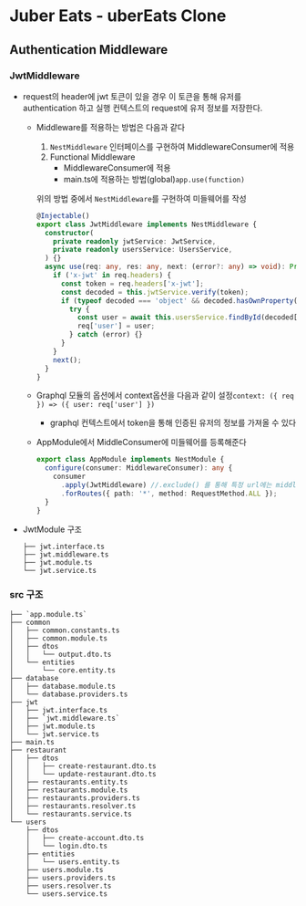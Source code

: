# Juber Eats - uberEats Clone
## Authentication Middleware

### JwtMiddleware

- request의 header에 jwt 토큰이 있을 경우 이 토큰을 통해 유저를 authentication 하고 실행 컨텍스트의 request에 유저 정보를 저장한다.

	- Middleware를 적용하는 방법은 다음과 같다

		1. `NestMiddleware` 인터페이스를 구현하여 MiddlewareConsumer에 적용
		2. Functional Middleware
			- MiddlewareConsumer에 적용
			- main.ts에 적용하는 방법(global)`app.use(function)`

		위의 방법 중에서 `NestMiddleware`를 구현하여 미들웨어를 작성

		```typescript
		@Injectable()
		export class JwtMiddleware implements NestMiddleware {
		  constructor(
		    private readonly jwtService: JwtService,
		    private readonly usersService: UsersService,
		  ) {}
		  async use(req: any, res: any, next: (error?: any) => void): Promise<any> {
		    if ('x-jwt' in req.headers) {
		      const token = req.headers['x-jwt'];
		      const decoded = this.jwtService.verify(token);
		      if (typeof decoded === 'object' && decoded.hasOwnProperty('id')) {
		        try {
		          const user = await this.usersService.findById(decoded['id']);
		          req['user'] = user;
		        } catch (error) {}
		      }
		    }
		    next();
		  }
		}
		```

		

	- Graphql 모듈의 옵션에서 context옵션을 다음과 같이 설정`context: ({ req }) => ({ user: req['user'] })`

		- graphql 컨텍스트에서 token을 통해 인증된 유저의 정보를 가져올 수 있다

	- AppModule에서 MiddleConsumer에 미들웨어를 등록해준다

		```typescript
		export class AppModule implements NestModule {
		  configure(consumer: MiddlewareConsumer): any {
		    consumer
		      .apply(JwtMiddleware) //.exclude() 를 통해 특정 url에는 middleware를 사용하지 않을 수 있다.
		      .forRoutes({ path: '*', method: RequestMethod.ALL });
		  }
		}
		```

- JwtModule 구조

	```
	├── jwt.interface.ts
	├── jwt.middleware.ts
	├── jwt.module.ts
	└── jwt.service.ts
	```



### src 구조

```
├── `app.module.ts`
├── common
│   ├── common.constants.ts
│   ├── common.module.ts
│   ├── dtos
│   │   └── output.dto.ts
│   └── entities
│       └── core.entity.ts
├── database
│   ├── database.module.ts
│   └── database.providers.ts
├── jwt
│   ├── jwt.interface.ts
│   ├── `jwt.middleware.ts`
│   ├── jwt.module.ts
│   └── jwt.service.ts
├── main.ts
├── restaurant
│   ├── dtos
│   │   ├── create-restaurant.dto.ts
│   │   └── update-restaurant.dto.ts
│   ├── restaurants.entity.ts
│   ├── restaurants.module.ts
│   ├── restaurants.providers.ts
│   ├── restaurants.resolver.ts
│   └── restaurants.service.ts
└── users
    ├── dtos
    │   ├── create-account.dto.ts
    │   └── login.dto.ts
    ├── entities
    │   └── users.entity.ts
    ├── users.module.ts
    ├── users.providers.ts
    ├── users.resolver.ts
    └── users.service.ts
```
